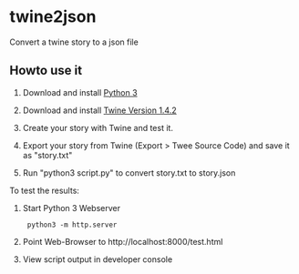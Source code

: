 # twine2json
Convert a twine story to a json file

## Howto use it

1. Download and install [Python 3](https://www.python.org/downloads/)

2. Download and install [Twine Version 1.4.2](http://twinery.org/)

3. Create your story with Twine and test it.

4. Export your story from Twine (Export > Twee Source Code) and save it as "story.txt"

5. Run "python3 script.py" to convert story.txt to story.json

To test the results:

1. Start Python 3 Webserver
	
		python3 -m http.server
		

2. Point Web-Browser to http://localhost:8000/test.html

3. View script output in developer console
